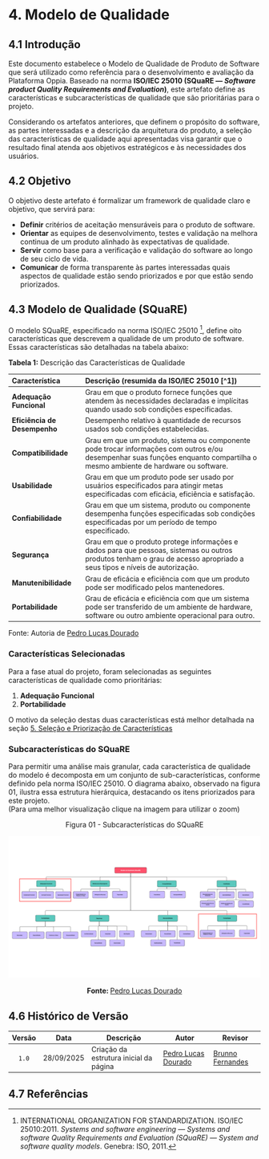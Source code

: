 # 4. Modelo de Qualidade

## 4.1 Introdução

Este documento estabelece o Modelo de Qualidade de Produto de Software que será utilizado como referência para o desenvolvimento e avaliação da Plataforma Oppia. Baseado na norma **ISO/IEC 25010 (SQuaRE — *Software product Quality Requirements and Evaluation*)**, este artefato define as características e subcaracterísticas de qualidade que são prioritárias para o projeto.

Considerando os artefatos anteriores, que definem o propósito do software, as partes interessadas e a descrição da arquitetura do produto, a seleção das características de qualidade aqui apresentadas visa garantir que o resultado final atenda aos objetivos estratégicos e às necessidades dos usuários.

## 4.2 Objetivo

O objetivo deste artefato é formalizar um framework de qualidade claro e objetivo, que servirá para:

* **Definir** critérios de aceitação mensuráveis para o produto de software.
* **Orientar** as equipes de desenvolvimento, testes e validação na melhora continua de um produto alinhado às expectativas de qualidade.
* **Servir** como base para a verificação e validação do software ao longo de seu ciclo de vida.
* **Comunicar** de forma transparente às partes interessadas quais aspectos de qualidade estão sendo priorizados e por que estão sendo priorizados.

## 4.3 Modelo de Qualidade (SQuaRE)

O modelo SQuaRE, especificado na norma ISO/IEC 25010 [^1], define oito características que descrevem a qualidade de um produto de software. Essas características são detalhadas na tabela abaixo:

<div class="center">

  <p class="figure-title"><strong>Tabela 1:</strong> Descrição das Características de Qualidade</p>

  <table>
    <thead>
      <tr>
        <th style="text-align: left;">Característica</th>
        <th style="text-align: left;">Descrição (resumida da ISO/IEC 25010 [^1])</th>
      </tr>
    </thead>
    <tbody>
      <tr>
        <td style="text-align: left;"><strong>Adequação Funcional</strong></td>
        <td style="text-align: left;">Grau em que o produto fornece funções que atendem às necessidades declaradas e implícitas quando usado sob condições especificadas.</td>
      </tr>
      <tr>
        <td style="text-align: left;"><strong>Eficiência de Desempenho</strong></td>
        <td style="text-align: left;">Desempenho relativo à quantidade de recursos usados sob condições estabelecidas.</td>
      </tr>
      <tr>
        <td style="text-align: left;"><strong>Compatibilidade</strong></td>
        <td style="text-align: left;">Grau em que um produto, sistema ou componente pode trocar informações com outros e/ou desempenhar suas funções enquanto compartilha o mesmo ambiente de hardware ou software.</td>
      </tr>
      <tr>
        <td style="text-align: left;"><strong>Usabilidade</strong></td>
        <td style="text-align: left;">Grau em que um produto pode ser usado por usuários especificados para atingir metas especificadas com eficácia, eficiência e satisfação.</td>
      </tr>
      <tr>
        <td style="text-align: left;"><strong>Confiabilidade</strong></td>
        <td style="text-align: left;">Grau em que um sistema, produto ou componente desempenha funções especificadas sob condições especificadas por um período de tempo especificado.</td>
      </tr>
      <tr>
        <td style="text-align: left;"><strong>Segurança</strong></td>
        <td style="text-align: left;">Grau em que o produto protege informações e dados para que pessoas, sistemas ou outros produtos tenham o grau de acesso apropriado a seus tipos e níveis de autorização.</td>
      </tr>
      <tr>
        <td style="text-align: left;"><strong>Manutenibilidade</strong></td>
        <td style="text-align: left;">Grau de eficácia e eficiência com que um produto pode ser modificado pelos mantenedores.</td>
      </tr>
      <tr>
        <td style="text-align: left;"><strong>Portabilidade</strong></td>
        <td style="text-align: left;">Grau de eficácia e eficiência com que um sistema pode ser transferido de um ambiente de hardware, software ou outro ambiente operacional para outro.</td>
      </tr>
    </tbody>
  </table>

  <p class="figure-source">Fonte: Autoria de <a href="https://github.com/pedrolucasdourado" target="_blank">Pedro Lucas Dourado</a></p>

</div>

### Características Selecionadas

Para a fase atual do projeto, foram selecionadas as seguintes características de qualidade como prioritárias:

1.  **Adequação Funcional**
2.  **Portabilidade**

O motivo da seleção destas duas características está melhor detalhada na seção [5. Seleção e Priorização de Características](./05_selecao.md)

### Subcaracterísticas do SQuaRE

Para permitir uma análise mais granular, cada característica de qualidade do modelo é decomposta em um conjunto de sub-características, conforme definido pela norma ISO/IEC 25010.  O diagrama abaixo, observado na figura 01, ilustra essa estrutura hierárquica, destacando os itens priorizados para este projeto.
<br>(Para uma melhor visualização clique na imagem para utilizar o zoom)



<p align="center"> Figura 01 -  Subcaracterísticas do SQuaRE </a> </p>


![Diagrama Subcaracterísticas SQuaRE](../assets/images/square.png)

<p align="center"><b>Fonte: </b> <a href="https://github.com/pedrolucasdourado">Pedro Lucas Dourado</a></p>



## 4.6 Histórico de Versão


| Versão | Data       | Descrição                              | Autor                                                       | Revisor |
| :----: | ---------- | -------------------------------------- | ----------------------------------------------------------- | ------- |
| `1.0`  | 28/09/2025 | Criação da estrutura inicial da página | [Pedro Lucas Dourado](https://github.com/pedrolucasdourado) | [Brunno Fernandes](https://github.com/brunnoff) |

## 4.7 Referências

[^1]: INTERNATIONAL ORGANIZATION FOR STANDARDIZATION. ISO/IEC 25010:2011. *Systems and software engineering — Systems and software Quality Requirements and Evaluation (SQuaRE) — System and software quality models*. Genebra: ISO, 2011.
